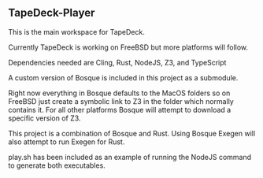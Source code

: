 ## TapeDeck-Player

This is the main workspace for TapeDeck.

Currently TapeDeck is working on FreeBSD but more platforms will follow.

Dependencies needed are Cling, Rust, NodeJS, Z3, and TypeScript

A custom version of Bosque is included in this project as a submodule.

Right now everything in Bosque defaults to the MacOS folders so on FreeBSD just create a symbolic link to
Z3 in the folder which normally contains it. For all other platforms Bosque will attempt to download a
specific version of Z3.

This project is a combination of Bosque and Rust. Using Bosque Exegen will also attempt to run Exegen for Rust.

play.sh has been included as an example of running the NodeJS command to generate both executables.
